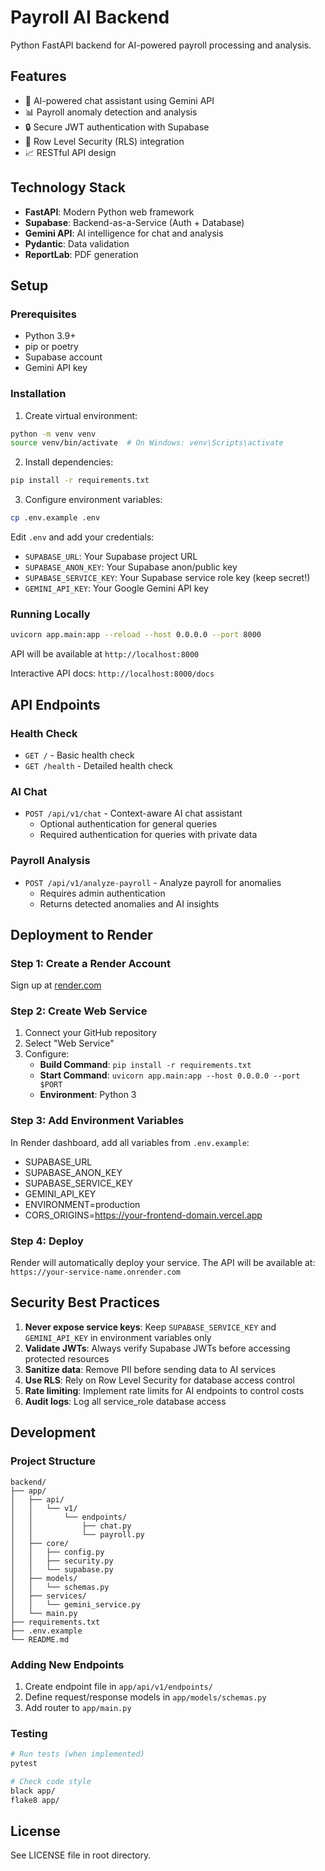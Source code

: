 # Payroll AI Backend

Python FastAPI backend for AI-powered payroll processing and analysis.

## Features

- 🤖 AI-powered chat assistant using Gemini API
- 📊 Payroll anomaly detection and analysis
- 🔒 Secure JWT authentication with Supabase
- 🎯 Row Level Security (RLS) integration
- 📈 RESTful API design

## Technology Stack

- **FastAPI**: Modern Python web framework
- **Supabase**: Backend-as-a-Service (Auth + Database)
- **Gemini API**: AI intelligence for chat and analysis
- **Pydantic**: Data validation
- **ReportLab**: PDF generation

## Setup

### Prerequisites

- Python 3.9+
- pip or poetry
- Supabase account
- Gemini API key

### Installation

1. Create virtual environment:
```bash
python -m venv venv
source venv/bin/activate  # On Windows: venv\Scripts\activate
```

2. Install dependencies:
```bash
pip install -r requirements.txt
```

3. Configure environment variables:
```bash
cp .env.example .env
```

Edit `.env` and add your credentials:
- `SUPABASE_URL`: Your Supabase project URL
- `SUPABASE_ANON_KEY`: Your Supabase anon/public key
- `SUPABASE_SERVICE_KEY`: Your Supabase service role key (keep secret!)
- `GEMINI_API_KEY`: Your Google Gemini API key

### Running Locally

```bash
uvicorn app.main:app --reload --host 0.0.0.0 --port 8000
```

API will be available at `http://localhost:8000`

Interactive API docs: `http://localhost:8000/docs`

## API Endpoints

### Health Check
- `GET /` - Basic health check
- `GET /health` - Detailed health check

### AI Chat
- `POST /api/v1/chat` - Context-aware AI chat assistant
  - Optional authentication for general queries
  - Required authentication for queries with private data

### Payroll Analysis
- `POST /api/v1/analyze-payroll` - Analyze payroll for anomalies
  - Requires admin authentication
  - Returns detected anomalies and AI insights

## Deployment to Render

### Step 1: Create a Render Account
Sign up at [render.com](https://render.com)

### Step 2: Create Web Service

1. Connect your GitHub repository
2. Select "Web Service"
3. Configure:
   - **Build Command**: `pip install -r requirements.txt`
   - **Start Command**: `uvicorn app.main:app --host 0.0.0.0 --port $PORT`
   - **Environment**: Python 3

### Step 3: Add Environment Variables

In Render dashboard, add all variables from `.env.example`:
- SUPABASE_URL
- SUPABASE_ANON_KEY
- SUPABASE_SERVICE_KEY
- GEMINI_API_KEY
- ENVIRONMENT=production
- CORS_ORIGINS=https://your-frontend-domain.vercel.app

### Step 4: Deploy

Render will automatically deploy your service. The API will be available at:
`https://your-service-name.onrender.com`

## Security Best Practices

1. **Never expose service keys**: Keep `SUPABASE_SERVICE_KEY` and `GEMINI_API_KEY` in environment variables only
2. **Validate JWTs**: Always verify Supabase JWTs before accessing protected resources
3. **Sanitize data**: Remove PII before sending data to AI services
4. **Use RLS**: Rely on Row Level Security for database access control
5. **Rate limiting**: Implement rate limits for AI endpoints to control costs
6. **Audit logs**: Log all service_role database access

## Development

### Project Structure

```
backend/
├── app/
│   ├── api/
│   │   └── v1/
│   │       └── endpoints/
│   │           ├── chat.py
│   │           └── payroll.py
│   ├── core/
│   │   ├── config.py
│   │   ├── security.py
│   │   └── supabase.py
│   ├── models/
│   │   └── schemas.py
│   ├── services/
│   │   └── gemini_service.py
│   └── main.py
├── requirements.txt
├── .env.example
└── README.md
```

### Adding New Endpoints

1. Create endpoint file in `app/api/v1/endpoints/`
2. Define request/response models in `app/models/schemas.py`
3. Add router to `app/main.py`

### Testing

```bash
# Run tests (when implemented)
pytest

# Check code style
black app/
flake8 app/
```

## License

See LICENSE file in root directory.
